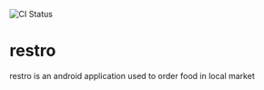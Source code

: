 ![CI Status](https://img.shields.io/github/workflow/status/ayushpant1/restro/android.yml)


# restro
restro is an android application used to order food in local market
